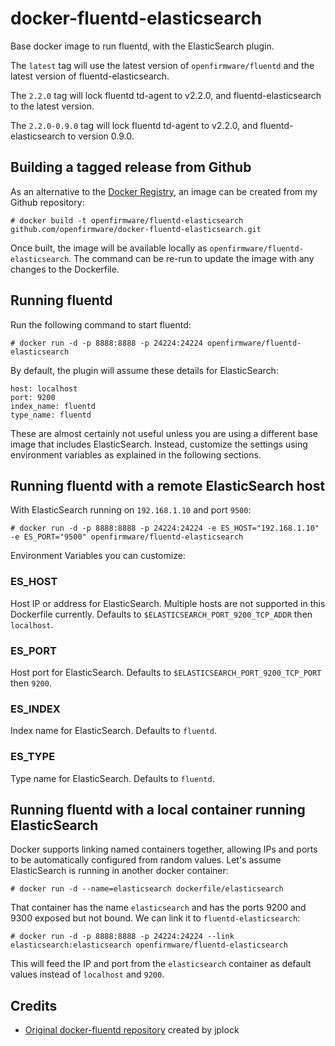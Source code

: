 # docker-fluentd-elasticsearch

Base docker image to run fluentd, with the ElasticSearch plugin.

The `latest` tag will use the latest version of `openfirmware/fluentd` and the latest version of fluentd-elasticsearch.

The `2.2.0` tag will lock fluentd td-agent to v2.2.0, and fluentd-elasticsearch to the latest version.

The `2.2.0-0.9.0` tag will lock fluentd td-agent to v2.2.0, and fluentd-elasticsearch to version 0.9.0.

## Building a tagged release from Github

As an alternative to the [Docker Registry](https://registry.hub.docker.com/), an image can be created from my Github repository:

    # docker build -t openfirmware/fluentd-elasticsearch github.com/openfirmware/docker-fluentd-elasticsearch.git

Once built, the image will be available locally as `openfirmware/fluentd-elasticsearch`. The command can be re-run to update the image with any changes to the Dockerfile.

## Running fluentd

Run the following command to start fluentd:

    # docker run -d -p 8888:8888 -p 24224:24224 openfirmware/fluentd-elasticsearch

By default, the plugin will assume these details for ElasticSearch:

    host: localhost
    port: 9200
    index_name: fluentd
    type_name: fluentd

These are almost certainly not useful unless you are using a different base image that includes ElasticSearch. Instead, customize the settings using environment variables as explained in the following sections.

## Running fluentd with a remote ElasticSearch host

With ElasticSearch running on `192.168.1.10` and port `9500`:

    # docker run -d -p 8888:8888 -p 24224:24224 -e ES_HOST="192.168.1.10" -e ES_PORT="9500" openfirmware/fluentd-elasticsearch

Environment Variables you can customize:

### ES_HOST

Host IP or address for ElasticSearch. Multiple hosts are not supported in this Dockerfile currently. Defaults to `$ELASTICSEARCH_PORT_9200_TCP_ADDR` then `localhost`.

### ES_PORT

Host port for ElasticSearch. Defaults to `$ELASTICSEARCH_PORT_9200_TCP_PORT` then `9200`.

### ES_INDEX

Index name for ElasticSearch. Defaults to `fluentd`.

### ES_TYPE

Type name for ElasticSearch. Defaults to `fluentd`.

## Running fluentd with a local container running ElasticSearch

Docker supports linking named containers together, allowing IPs and ports to be automatically configured from random values. Let's assume ElasticSearch is running in another docker container:

    # docker run -d --name=elasticsearch dockerfile/elasticsearch

That container has the name `elasticsearch` and has the ports 9200 and 9300 exposed but not bound. We can link it to `fluentd-elasticsearch`:

    # docker run -d -p 8888:8888 -p 24224:24224 --link elasticsearch:elasticsearch openfirmware/fluentd-elasticsearch

This will feed the IP and port from the `elasticsearch` container as default values instead of `localhost` and `9200`.

## Credits

* [Original docker-fluentd repository](https://github.com/jplock/docker-fluentd) created by jplock

